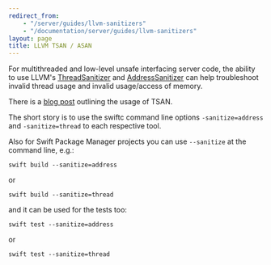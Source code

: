 ```yaml
---
redirect_from: 
    - "/server/guides/llvm-sanitizers"
    - "/documentation/server/guides/llvm-sanitizers"
layout: page
title: LLVM TSAN / ASAN
---
```


For multithreaded and low-level unsafe interfacing server code, the ability to use LLVM's [ThreadSanitizer](https://clang.llvm.org/docs/ThreadSanitizer.html) and
[AddressSanitizer](https://clang.llvm.org/docs/AddressSanitizer.html) can help troubleshoot invalid thread usage and invalid usage/access of memory.

There is a [blog post](/blog/tsan-support-on-linux/) outlining the usage of TSAN.

The short story is to use the swiftc command line options `-sanitize=address` and `-sanitize=thread` to each respective tool.

Also for Swift Package Manager projects you can use `--sanitize` at the command line, e.g.:

```
swift build --sanitize=address
```

or

```
swift build --sanitize=thread
```

and it can be used for the tests too:

```
swift test --sanitize=address
```

or

```
swift test --sanitize=thread
```
